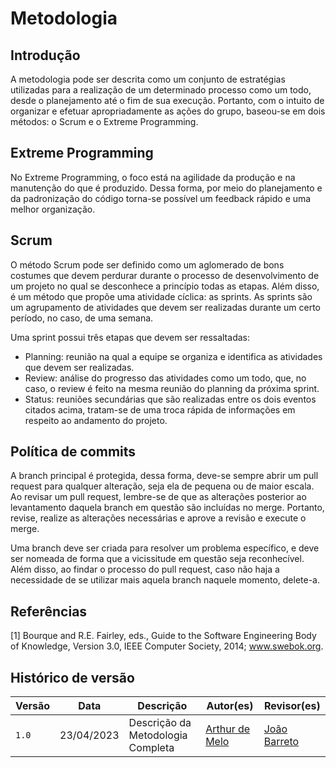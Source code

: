 # Metodologia 

## Introdução

A metodologia pode ser descrita como um conjunto de estratégias utilizadas para a realização de um determinado processo como um todo, desde o planejamento até o fim de sua execução. Portanto, com o intuito de organizar e efetuar apropriadamente as ações do grupo, baseou-se em dois métodos: o Scrum e o Extreme Programming.

## Extreme Programming

No Extreme Programming, o foco está na agilidade da produção e na manutenção do que é produzido. Dessa forma, por meio do planejamento e da padronização do código torna-se possível um feedback rápido e uma melhor organização.


## Scrum

O método Scrum pode ser definido como um aglomerado de bons costumes que devem perdurar durante o processo de desenvolvimento de um projeto no qual se desconhece a princípio todas as etapas. Além disso, é um método que propõe uma atividade cíclica: as sprints. As sprints são um agrupamento de atividades que devem ser realizadas durante um certo período, no caso, de uma semana.

Uma sprint possui três etapas que devem ser ressaltadas:

* Planning: reunião na qual a equipe se organiza e identifica as atividades que devem ser realizadas.
* Review: análise do progresso das atividades como um todo, que, no caso, o review é feito na mesma reunião do planning da próxima sprint.
* Status: reuniões secundárias que são realizadas entre os dois eventos citados acima, tratam-se de uma troca rápida de informações em respeito ao andamento do projeto.

## Política de commits

A branch principal é protegida, dessa forma, deve-se sempre abrir um pull request para qualquer alteração, seja ela de pequena ou de maior escala. Ao revisar um pull request, lembre-se de que as alterações posterior ao levantamento daquela branch em questão são incluídas no merge. Portanto, revise, realize as alterações necessárias e aprove a revisão e execute o merge.

Uma branch deve ser criada para resolver um problema específico, e deve ser nomeada de forma que a vicissitude em questão seja reconhecível. Além disso, ao findar o processo do pull request, caso não haja a necessidade de se utilizar mais aquela branch naquele momento, delete-a. 

## Referências
[1] Bourque and R.E. Fairley, eds., Guide to the Software Engineering Body of Knowledge, Version 3.0, IEEE Computer Society, 2014; www.swebok.org.

## Histórico de versão
| Versão | Data | Descrição | Autor(es) | Revisor(es) |
| --- | --- | --- | --- | --- |
|  `1.0`   | 23/04/2023 | Descrição da Metodologia Completa | [Arthur de Melo](https://github.com/arthurmlv) | [João Barreto](https://github.com/JoaoBarreto03) |